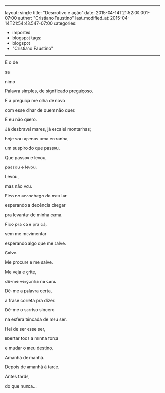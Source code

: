 
---
layout: single
title: "Desmotivo e ação"
date: 2015-04-14T21:52:00.001-07:00
author: "Cristiano Faustino"
last_modified_at: 2015-04-14T21:54:48.547-07:00
categories:
  - imported
  - blogspot
tags:
  - blogspot
  - "Cristiano Faustino"
---

E o de


sa


nimo






Palavra simples, de significado preguiçoso.


E a preguiça me olha de novo


com esse olhar de quem não quer.


E eu não quero.






Já desbravei mares, já escalei montanhas;


hoje sou apenas uma entranha,


um suspiro do que passou.






Que passou e levou,


passou e levou.


Levou,


mas não vou.






Fico no aconchego de meu lar


esperando a decência chegar


pra levantar de minha cama.






Fico pra cá e pra cá,


sem me movimentar


esperando algo que me salve.






Salve.


Me procure e me salve.


Me veja e grite,


dê-me vergonha na cara.






Dê-me a palavra certa,


a frase correta pra dizer.


Dê-me o sorriso sincero


na esfera trincada de meu ser.






Hei de ser esse ser,


libertar toda a minha força


e mudar o meu destino.






Amanhã de manhã.


Depois de amanhã à tarde.


Antes tarde,


do que nunca...

